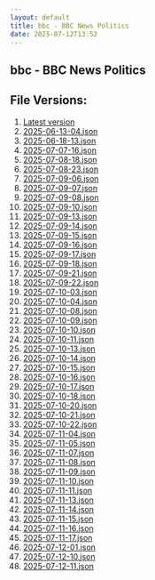 ```yaml
---
layout: default
title: bbc - BBC News Politics
date: 2025-07-12T13:52
---
```


## bbc - BBC News Politics

<div id="data-chart"></div>
<div id="data-table"></div>
<script>
document.addEventListener('DOMContentLoaded', function(){
  document.getElementById('data-table').textContent = 'This source isn't supported for tables yet.';
});
</script>

## File Versions:
1. [Latest version](./latest.json)
2. [2025-06-13-04.json](./2025-06-13-04.json)
3. [2025-06-18-13.json](./2025-06-18-13.json)
4. [2025-07-07-16.json](./2025-07-07-16.json)
5. [2025-07-08-18.json](./2025-07-08-18.json)
6. [2025-07-08-23.json](./2025-07-08-23.json)
7. [2025-07-09-06.json](./2025-07-09-06.json)
8. [2025-07-09-07.json](./2025-07-09-07.json)
9. [2025-07-09-08.json](./2025-07-09-08.json)
10. [2025-07-09-10.json](./2025-07-09-10.json)
11. [2025-07-09-13.json](./2025-07-09-13.json)
12. [2025-07-09-14.json](./2025-07-09-14.json)
13. [2025-07-09-15.json](./2025-07-09-15.json)
14. [2025-07-09-16.json](./2025-07-09-16.json)
15. [2025-07-09-17.json](./2025-07-09-17.json)
16. [2025-07-09-18.json](./2025-07-09-18.json)
17. [2025-07-09-21.json](./2025-07-09-21.json)
18. [2025-07-09-22.json](./2025-07-09-22.json)
19. [2025-07-10-03.json](./2025-07-10-03.json)
20. [2025-07-10-04.json](./2025-07-10-04.json)
21. [2025-07-10-08.json](./2025-07-10-08.json)
22. [2025-07-10-09.json](./2025-07-10-09.json)
23. [2025-07-10-10.json](./2025-07-10-10.json)
24. [2025-07-10-11.json](./2025-07-10-11.json)
25. [2025-07-10-13.json](./2025-07-10-13.json)
26. [2025-07-10-14.json](./2025-07-10-14.json)
27. [2025-07-10-15.json](./2025-07-10-15.json)
28. [2025-07-10-16.json](./2025-07-10-16.json)
29. [2025-07-10-17.json](./2025-07-10-17.json)
30. [2025-07-10-18.json](./2025-07-10-18.json)
31. [2025-07-10-20.json](./2025-07-10-20.json)
32. [2025-07-10-21.json](./2025-07-10-21.json)
33. [2025-07-10-22.json](./2025-07-10-22.json)
34. [2025-07-11-04.json](./2025-07-11-04.json)
35. [2025-07-11-05.json](./2025-07-11-05.json)
36. [2025-07-11-07.json](./2025-07-11-07.json)
37. [2025-07-11-08.json](./2025-07-11-08.json)
38. [2025-07-11-09.json](./2025-07-11-09.json)
39. [2025-07-11-10.json](./2025-07-11-10.json)
40. [2025-07-11-11.json](./2025-07-11-11.json)
41. [2025-07-11-13.json](./2025-07-11-13.json)
42. [2025-07-11-14.json](./2025-07-11-14.json)
43. [2025-07-11-15.json](./2025-07-11-15.json)
44. [2025-07-11-16.json](./2025-07-11-16.json)
45. [2025-07-11-17.json](./2025-07-11-17.json)
46. [2025-07-12-01.json](./2025-07-12-01.json)
47. [2025-07-12-10.json](./2025-07-12-10.json)
48. [2025-07-12-11.json](./2025-07-12-11.json)
